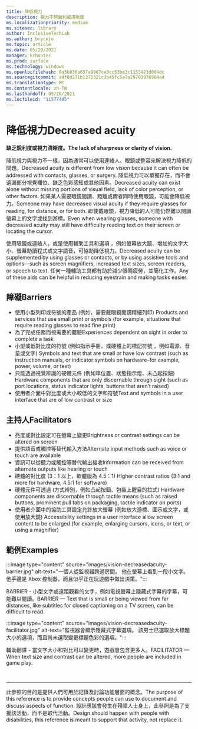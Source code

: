 ```yaml
---
title: 降低視力
description: 視力不夠銳利或清晰度
ms.localizationpriority: medium
ms.sitesec: library
author: InclusiveTechLab
ms.author: brycejo
ms.topic: article
ms.date: 05/20/2021
manager: krhunter
ms.prod: surface
ms.technology: windows
ms.openlocfilehash: 8a3b836a637a9967ca0cc53be3c1153421d004dc
ms.sourcegitcommit: a4f8d271b1372321c3b45fc5a7a29703976964a4
ms.translationtype: MT
ms.contentlocale: zh-TW
ms.lasthandoff: 05/20/2021
ms.locfileid: "11577495"
---
```

# <a name="decreased-acuity"></a><span data-ttu-id="c0c5e-103">降低視力</span><span class="sxs-lookup"><span data-stu-id="c0c5e-103">Decreased acuity</span></span>

**<span data-ttu-id="c0c5e-104">缺乏銳利度或視力清晰度。</span><span class="sxs-lookup"><span data-stu-id="c0c5e-104">The lack of sharpness or clarity of vision.</span></span>**

<span data-ttu-id="c0c5e-105">降低視力與視力不一樣，因為通常可以使用連絡人、眼鏡或整容來解決視力降低的問題。</span><span class="sxs-lookup"><span data-stu-id="c0c5e-105">Decreased acuity is different from low vision because it can often be addressed with contacts, glasses, or surgery.</span></span> <span data-ttu-id="c0c5e-106">降低視力可以單獨存在，而不會遺漏部分視覺欄位、缺乏色彩感知或其他因素。</span><span class="sxs-lookup"><span data-stu-id="c0c5e-106">Decreased acuity can exist alone without missing portions of visual field, lack of color perception, or other factors.</span></span> <span data-ttu-id="c0c5e-107">如果某人需要眼鏡閱讀、距離或兩者同時使用眼鏡，可能會降低視力。</span><span class="sxs-lookup"><span data-stu-id="c0c5e-107">Someone may have decreased visual acuity if they require glasses for reading, for distance, or for both.</span></span> <span data-ttu-id="c0c5e-108">即使戴眼鏡，視力降低的人可能仍然難以閱讀螢幕上的文字或找到游標。</span><span class="sxs-lookup"><span data-stu-id="c0c5e-108">Even when wearing glasses, someone with decreased acuity may still have difficulty reading text on their screen or locating the cursor.</span></span>

<span data-ttu-id="c0c5e-109">使用眼鏡或連絡人，或是使用輔助工具和選項 ，例如螢幕放大鏡、增加的文字大小、螢幕助讀程式或文字語音，可協助降低視力。</span><span class="sxs-lookup"><span data-stu-id="c0c5e-109">Decreased acuity can be supplemented by using glasses or contacts, or by using assistive tools and options—such as screen magnifiers, increased text sizes, screen readers, or speech to text.</span></span> <span data-ttu-id="c0c5e-110">任何一種輔助工具都有助於減少眼睛疲勞，並簡化工作。</span><span class="sxs-lookup"><span data-stu-id="c0c5e-110">Any of these aids can be helpful in reducing eyestrain and making tasks easier.</span></span>

## <a name="barriers"></a><span data-ttu-id="c0c5e-111">障礙</span><span class="sxs-lookup"><span data-stu-id="c0c5e-111">Barriers</span></span>

* <span data-ttu-id="c0c5e-112">使用小型列印或符號的產品 (例如，需要戴眼鏡閱讀精細列印) </span><span class="sxs-lookup"><span data-stu-id="c0c5e-112">Products and services that use small print or symbols (for example, situations that require reading glasses to read fine print)</span></span>
* <span data-ttu-id="c0c5e-113">為了完成任務而視需要的體驗</span><span class="sxs-lookup"><span data-stu-id="c0c5e-113">Experiences dependent on sight in order to complete a task</span></span>
* <span data-ttu-id="c0c5e-114">小型或低對比度的符號 (例如指示手冊，或硬體上的標記符號 ，例如電源、音量或文字) </span><span class="sxs-lookup"><span data-stu-id="c0c5e-114">Symbols and text that are small or have low contrast (such as instruction manuals, or indicator symbols on hardware–for example, power, volume, or text)</span></span>
* <span data-ttu-id="c0c5e-115">只能透過視覺辨識的硬體元件 (例如埠位置、狀態指示燈、未凸起按鈕) </span><span class="sxs-lookup"><span data-stu-id="c0c5e-115">Hardware components that are only discernable through sight (such as port locations, status indicator lights, buttons that aren’t raised)</span></span>
* <span data-ttu-id="c0c5e-116">使用者介面中對比度或大小較低的文字和符號</span><span class="sxs-lookup"><span data-stu-id="c0c5e-116">Text and symbols in a user interface that are of low contrast or size</span></span>


## <a name="facilitators"></a><span data-ttu-id="c0c5e-117">主持人</span><span class="sxs-lookup"><span data-stu-id="c0c5e-117">Facilitators</span></span>

* <span data-ttu-id="c0c5e-118">亮度或對比設定可在螢幕上變更</span><span class="sxs-lookup"><span data-stu-id="c0c5e-118">Brightness or contrast settings can be altered on screen</span></span>
* <span data-ttu-id="c0c5e-119">提供語音或觸控等替代輸入方法</span><span class="sxs-lookup"><span data-stu-id="c0c5e-119">Alternate input methods such as voice or touch are available</span></span>
* <span data-ttu-id="c0c5e-120">資訊可以從聽力或觸控等替代輸出接收</span><span class="sxs-lookup"><span data-stu-id="c0c5e-120">Information can be received from alternate outputs like hearing or touch</span></span>
* <span data-ttu-id="c0c5e-121">硬體的對比度 (3：1 以上，軟體版為 4.5：1) </span><span class="sxs-lookup"><span data-stu-id="c0c5e-121">Higher contrast ratios (3:1 and more for hardware, 4.5:1 for software)</span></span>
* <span data-ttu-id="c0c5e-122">硬體元件可透過 (方式辨別，例如凸起按鈕、包裝上醒目的拉式) </span><span class="sxs-lookup"><span data-stu-id="c0c5e-122">Hardware components are discernable through tactile means (such as raised buttons, prominent pull tabs on packaging, tactile indicator on ports)</span></span>
* <span data-ttu-id="c0c5e-123">使用者介面中的協助工具設定允許放大螢幕 (例如放大游標、圖示或文字，或使用放大鏡) </span><span class="sxs-lookup"><span data-stu-id="c0c5e-123">Accessibility settings in a user interface allow screen content to be enlarged (for example, enlarging cursors, icons, or text, or using a magnifier)</span></span>


## <a name="examples"></a><span data-ttu-id="c0c5e-124">範例</span><span class="sxs-lookup"><span data-stu-id="c0c5e-124">Examples</span></span>

:::image type="content" source="images/vision-decreasedacuity-barrier.jpg" alt-text="一個人從監視器跨過房間。 他在螢幕上看到一段小文字。 他手邊是 Xbox 控制器，而且似乎正在玩遊戲中做出決策。":::

<span data-ttu-id="c0c5e-128">BARRIER - 小型文字或遠距觀看的文字，例如電視螢幕上隱藏式字幕的字幕，可能難以閱讀。</span><span class="sxs-lookup"><span data-stu-id="c0c5e-128">BARRIER — Text that is small or being viewed from far distances, like subtitles for closed captioning on a TV screen, can be difficult to read.</span></span> 

:::image type="content" source="images/vision-decreasedacuity-facilitator.jpg" alt-text="監視器會顯示隱藏式字幕選項。 該男士已選取放大標題大小的選項，而且尚未選取變更標題色彩的選項。":::

<span data-ttu-id="c0c5e-131">輔助翻譯 - 當文字大小和對比可以變更時，遊戲會包含更多人。</span><span class="sxs-lookup"><span data-stu-id="c0c5e-131">FACILITATOR — When text size and contrast can be altered, more people are included in game play.</span></span>


&nbsp;

[comment]: # (頁腳語句)
___
<span data-ttu-id="c0c5e-133">此參照的目的是提供人們可用於記錄及討論功能層面的概念。</span><span class="sxs-lookup"><span data-stu-id="c0c5e-133">The purpose of this reference is to provide concepts people can use to document and discuss aspects of function.</span></span> <span data-ttu-id="c0c5e-134">設計應該會發生在殘障人士身上，此參照是為了支援該活動，而不是取代活動。</span><span class="sxs-lookup"><span data-stu-id="c0c5e-134">Design should happen with people with disabilities, this reference is meant to support that activity, not replace it.</span></span> 